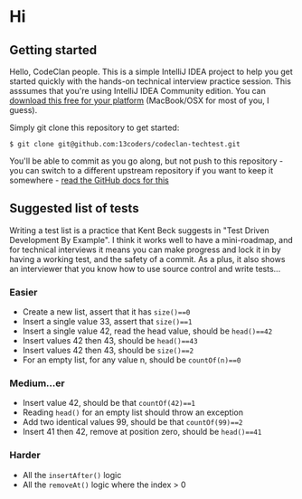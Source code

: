 # Hi

## Getting started

Hello, CodeClan people. This is a simple IntelliJ IDEA project to help you get started quickly with the
hands-on technical interview practice session. This asssumes that you're using IntelliJ IDEA Community edition. You can
[download this free for your platform](https://www.jetbrains.com/idea/download/)
(MacBook/OSX for most of you, I guess).

Simply git clone this repository to get started:

```$ git clone git@github.com:13coders/codeclan-techtest.git```

You'll be able to commit as you go along, but not push to this repository - you can switch to a different
upstream repository if you want to keep it somewhere -
[read the GitHub docs for this](https://help.github.com/articles/changing-a-remote-s-url/)

## Suggested list of tests

Writing a test list is a practice that Kent Beck suggests in "Test Driven Development By Example". I think it
works well to have a mini-roadmap, and for technical interviews it means you can make progress and lock it in
by having a working test, and the safety of a commit. As a plus, it also shows an interviewer that you know
how to use source control and write tests...

### Easier

- Create a new list, assert that it has ```size()==0```
- Insert a single value 33, assert that ```size()==1```
- Insert a single value 42, read the head value, should be ```head()==42```
- Insert values 42 then 43, should be ```head()==43```
- Insert values 42 then 43, should be ```size()==2```
- For an empty list, for any value n, should be ```countOf(n)==0```

### Medium...er

- Insert value 42, should be that ```countOf(42)==1```
- Reading ```head()``` for an empty list should throw an exception
- Add two identical values 99, should be that ```countOf(99)==2```
- Insert 41 then 42, remove at position zero, should be ```head()==41```

### Harder

- All the ```insertAfter()``` logic
- All the ```removeAt()``` logic where the index > 0
